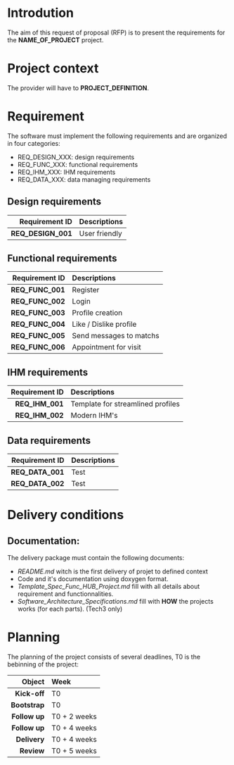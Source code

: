 # Introdution
The aim of this request of proposal (RFP) is to present the requirements for the **NAME_OF_PROJECT** project.

# Project context
The provider will have to **PROJECT_DEFINITION**.

# Requirement
The software must implement the following requirements and are organized in four categories:

* REQ_DESIGN_XXX: design requirements
* REQ_FUNC_XXX: functional requirements
* REQ_IHM_XXX: IHM requirements
* REQ_DATA_XXX: data managing requirements

## Design requirements
|Requirement ID|Descriptions|
|---:|:---|
|**REQ_DESIGN_001**|User friendly|


## Functional requirements
|Requirement ID|Descriptions|
|---:|:---|
|**REQ_FUNC_001**|Register|
|**REQ_FUNC_002**|Login|
|**REQ_FUNC_003**|Profile creation|
|**REQ_FUNC_004**|Like / Dislike profile|
|**REQ_FUNC_005**|Send messages to matchs|
|**REQ_FUNC_006**|Appointment for visit|

## IHM requirements
|Requirement ID|Descriptions|
|---:|:---|
|**REQ_IHM_001**|Template for streamlined profiles|
|**REQ_IHM_002**|Modern IHM's|

## Data requirements
|Requirement ID|Descriptions|
|---:|:---|
|**REQ_DATA_001**|Test|
|**REQ_DATA_002**|Test|

# Delivery conditions
## Documentation:
The delivery package must contain the following documents:<br/>
* _README.md_ witch is the first delivery of projet to defined context
* Code and it's documentation using doxygen format.
* _Template_Spec_Func_HUB_Project.md_ fill with all details about requirement and functionnalities.
* _Software_Architecture_Specifications.md_ fill with **HOW** the projects works (for each parts). (Tech3 only)


# Planning
The planning of the project consists of several deadlines, T0 is the bebinning of the project:

|**Object**|**Week**|
|---:|:---|
|**Kick-off**      |T0|
|**Bootstrap**     |T0|
|**Follow up**     |T0 + 2 weeks|
|**Follow up**     |T0 + 4 weeks|
|**Delivery**      |T0 + 4 weeks|
|**Review** 	   |T0 + 5 weeks|
